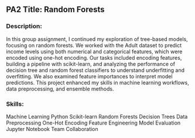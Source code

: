 ## PA2 Title: Random Forests

 ### Description:
In this group assignment, I continued my exploration of tree-based models, focusing on random forests. We worked with the Adult dataset to predict income levels using both numerical and categorical features, which were encoded using one-hot encoding. Our tasks included encoding features, building a pipeline with scikit-learn, and analyzing the performance of decision tree and random forest classifiers to understand underfitting and overfitting. We also examined feature importances to interpret model predictions. This project enhanced my skills in machine learning workflows, data preprocessing, and ensemble methods.

### Skills:

Machine Learning
Python
Scikit-learn
Random Forests
Decision Trees
Data Preprocessing
One-Hot Encoding
Feature Engineering
Model Evaluation
Jupyter Notebook
Team Collaboration
